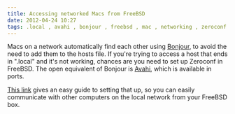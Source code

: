 ```yaml
---
title: Accessing networked Macs from FreeBSD
date: 2012-04-24 10:27
tags: .local , avahi , bonjour , freebsd , mac , networking , zeroconf
---
```


Macs on a network automatically find each other using [Bonjour][1], to avoid the
need to add them to the hosts file.  If you're trying to access a host that ends
in ".local" and it's not working, chances are you need to set up Zeroconf in
FreeBSD.  The open equivalent of Bonjour is [Avahi][2], which is available in
ports.

[This link][3] gives an easy guide to setting that up, so you can easily
communicate with other computers on the local network from your FreeBSD box.</p> 

[1]: http://en.wikipedia.org/wiki/Bonjour_(software)
[2]: http://en.wikipedia.org/wiki/Avahi_(software)
[3]: http://www.endeavoursofanengineer.com/blog/2010/05/08/installing-avahi-on-freebsd-2/
